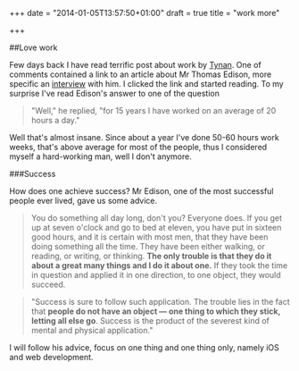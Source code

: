+++
date = "2014-01-05T13:57:50+01:00"
draft = true
title = "work more"

+++

##Love work

Few days back I have read terrific post about work by [Tynan](http://tynan.com/lovework). One of comments contained a link to an article about Mr Thomas Edison, more specific an [interview](https://mises.org/daily/4986) with him. I clicked the link and started reading. To my surprise I've read Edison's answer to one of the question



>"Well," he replied, "for 15 years I have worked on an average of 20 hours a day."



Well that's almost insane. Since about a year I've done 50-60 hours work weeks, that's above average for most of the people, thus I considered myself a hard-working man, well I don't anymore.



###Success



How does one achieve success? Mr Edison, one of the most successful people ever lived, gave us some advice.



>You do something all day long, don't you? Everyone does. If you get up at seven o'clock and go to bed at eleven, you have put in sixteen good hours, and it is certain with most men, that they have been doing something all the time. They have been either walking, or reading, or writing, or thinking. **The only trouble is that they do it about a great many things and I do it about one.** If they took the time in question and applied it in one direction, to one object, they would succeed.



>"Success is sure to follow such application. The trouble lies in the fact that **people do not have an object — one thing to which they stick, letting all else go**. Success is the product of the severest kind of mental and physical application."



I will follow his advice, focus on one thing and one thing only, namely iOS and web development.
